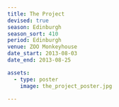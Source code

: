 ```yaml
---
title: The Project
devised: true
season: Edinburgh
season_sort: 410
period: Edinburgh
venue: ZOO Monkeyhouse
date_start: 2013-08-03
date_end: 2013-08-25

assets:
  - type: poster
    image: the_project_poster.jpg

---
```

